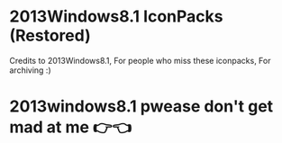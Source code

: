 # 2013Windows8.1 IconPacks (Restored)
Credits to 2013Windows8.1, For people who miss these iconpacks, For archiving :)

# 2013windows8.1 pwease don't get mad at me 👉👈

